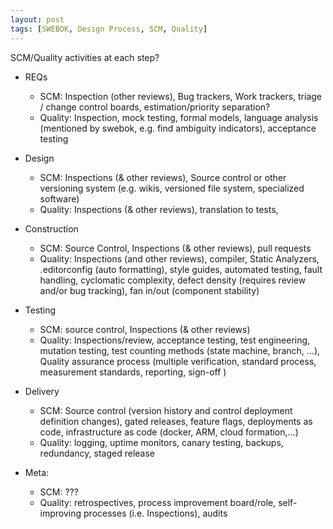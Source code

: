 ```yaml
---
layout: post
tags: [SWEBOK, Design Process, SCM, Quality]
---
```


SCM/Quality activities at each step?
- REQs
  - SCM: Inspection (other reviews), Bug trackers, Work trackers, triage / change control boards, estimation/priority separation?
  - Quality: Inspection, mock testing, formal models, language analysis (mentioned by swebok, e.g. find ambiguity indicators), acceptance testing

- Design
  - SCM: Inspections (& other reviews), Source control or other versioning system (e.g. wikis, versioned file system, specialized software)
  - Quality: Inspections (& other reviews), translation to tests, 
- Construction
  - SCM: Source Control, Inspections (& other reviews), pull requests
  - Quality: Inspections (and other reviews), compiler, Static Analyzers, .editorconfig (auto formatting), style guides, automated testing, fault handling, cyclomatic complexity, defect density (requires review and/or bug tracking), fan in/out (component stability)
- Testing
  - SCM: source control, Inspections (& other reviews)
  - Quality: Inspections/review, acceptance testing, test engineering, mutation testing, test counting methods (state machine, branch, ...), Quality assurance process (multiple verification, standard process, measurement standards, reporting, sign-off )
- Delivery
  - SCM: Source control (version history and control deployment definition changes), gated releases, feature flags, deployments as code, infrastructure as code (docker, ARM, cloud formation,...)
  - Quality: logging, uptime monitors, canary testing, backups, redundancy, staged release
- Meta: 
  - SCM: ???
  - Quality: retrospectives, process improvement board/role, self-improving processes (i.e. Inspections), audits 
